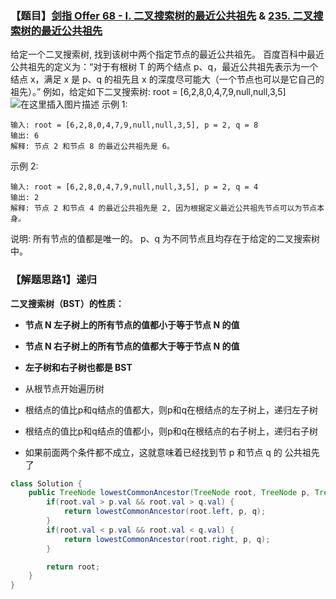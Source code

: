 ### 【题目】[剑指 Offer 68 - I. 二叉搜索树的最近公共祖先](https://leetcode-cn.com/problems/er-cha-sou-suo-shu-de-zui-jin-gong-gong-zu-xian-lcof/) & [235. 二叉搜索树的最近公共祖先](https://leetcode-cn.com/problems/lowest-common-ancestor-of-a-binary-search-tree/) 
给定一个二叉搜索树, 找到该树中两个指定节点的最近公共祖先。
百度百科中最近公共祖先的定义为：“对于有根树 T 的两个结点 p、q，最近公共祖先表示为一个结点 x，满足 x 是 p、q 的祖先且 x 的深度尽可能大（一个节点也可以是它自己的祖先）。”
例如，给定如下二叉搜索树:  root = [6,2,8,0,4,7,9,null,null,3,5]
![在这里插入图片描述](https://img-blog.csdnimg.cn/20200404153557137.png)
示例 1:

	输入: root = [6,2,8,0,4,7,9,null,null,3,5], p = 2, q = 8
	输出: 6 
	解释: 节点 2 和节点 8 的最近公共祖先是 6。
示例 2:

	输入: root = [6,2,8,0,4,7,9,null,null,3,5], p = 2, q = 4
	输出: 2
	解释: 节点 2 和节点 4 的最近公共祖先是 2, 因为根据定义最近公共祖先节点可以为节点本身。

说明:
所有节点的值都是唯一的。
p、q 为不同节点且均存在于给定的二叉搜索树中。
### 【解题思路1】递归
**二叉搜索树（BST）的性质：**
- **节点 N 左子树上的所有节点的值都小于等于节点 N 的值**
- **节点 N 右子树上的所有节点的值都大于等于节点 N 的值**
- **左子树和右子树也都是 BST**

- 从根节点开始遍历树
- 根结点的值比p和q结点的值都大，则p和q在根结点的左子树上，递归左子树
- 根结点的值比p和q结点的值都小，则p和q在根结点的右子树上，递归右子树
- 如果前面两个条件都不成立，这就意味着已经找到节 p 和节点 q 的 公共祖先了
```java
class Solution {
    public TreeNode lowestCommonAncestor(TreeNode root, TreeNode p, TreeNode q) {
        if(root.val > p.val && root.val > q.val) {
            return lowestCommonAncestor(root.left, p, q);
        }
        if(root.val < p.val && root.val < q.val) {
            return lowestCommonAncestor(root.right, p, q);
        }

        return root;
    }
}
```